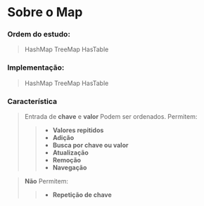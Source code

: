 # Sobre o Map

### Ordem do estudo:
> HashMap
> TreeMap
> HasTable

### Implementação:
> HashMap
> TreeMap
> HasTable

### Característica
> Entrada de **chave** e **valor**
> Podem ser ordenados.
> Permitem:
> > - **Valores repitidos**
> > - **Adição**
> > - **Busca por chave ou valor**
> > - **Atualização**
> > - **Remoção**
> > - **Navegação**

> **Não** Permitem:
> > - **Repetição de chave**
